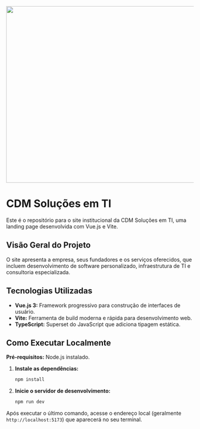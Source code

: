 <div align="center">
<img width="1200" height="475" alt="GHBanner" src="https://github.com/user-attachments/assets/0aa67016-6eaf-458a-adb2-6e31a0763ed6" />
</div>
 
# CDM Soluções em TI
 
Este é o repositório para o site institucional da CDM Soluções em TI, uma landing page desenvolvida com Vue.js e Vite.
 
## Visão Geral do Projeto
 
O site apresenta a empresa, seus fundadores e os serviços oferecidos, que incluem desenvolvimento de software personalizado, infraestrutura de TI e consultoria especializada.
 
## Tecnologias Utilizadas
 
- **Vue.js 3:** Framework progressivo para construção de interfaces de usuário.
- **Vite:** Ferramenta de build moderna e rápida para desenvolvimento web.
- **TypeScript:** Superset do JavaScript que adiciona tipagem estática.
 
## Como Executar Localmente
 
**Pré-requisitos:** Node.js instalado.
 
1. **Instale as dependências:**
   ```bash
   npm install
   ```
2. **Inicie o servidor de desenvolvimento:**
   ```bash
   npm run dev
   ```
 
Após executar o último comando, acesse o endereço local (geralmente `http://localhost:5173`) que aparecerá no seu terminal.
